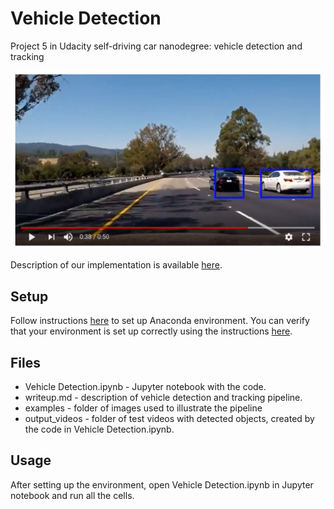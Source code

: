# Vehicle Detection
Project 5 in Udacity self-driving car nanodegree: vehicle detection and tracking

[![simulator test test](examples/test_screenshot.png)](https://www.youtube.com/watch?v=4OgLSbtG8QM)  

Description of our implementation is available [here](writeup.md).

## Setup

Follow instructions [here](https://github.com/udacity/CarND-Term1-Starter-Kit/blob/master/doc/configure_via_anaconda.md) to set up Anaconda environment. You can verify that your environment is set up correctly using the instructions [here](https://github.com/udacity/CarND-Term1-Starter-Kit-Test).

## Files
* Vehicle Detection.ipynb - Jupyter notebook with the code.
* writeup.md - description of vehicle detection and tracking pipeline.
* examples - folder of images used to illustrate the pipeline
* output_videos - folder of test videos with detected objects, created by the code in Vehicle Detection.ipynb.

## Usage
After setting up the environment, open Vehicle Detection.ipynb in Jupyter notebook and run all the cells.
